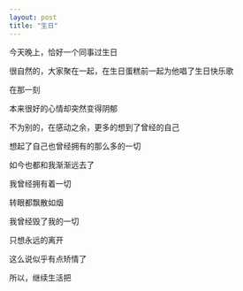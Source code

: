 ```yaml
---
layout: post
title: "生日"
---
```



今天晚上，恰好一个同事过生日

很自然的，大家聚在一起，在生日蛋糕前一起为他唱了生日快乐歌

在那一刻

本来很好的心情却突然变得阴郁

不为别的，在感动之余，更多的想到了曾经的自己

想起了自己也曾经拥有的那么多的一切

如今也都和我渐渐远去了

我曾经拥有着一切

转眼都飘散如烟

我曾经毁了我的一切

只想永远的离开

这么说似乎有点矫情了

所以，继续生活把